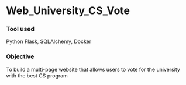 # Web_University_CS_Vote

### Tool used
Python Flask, SQLAlchemy, Docker

### Objective
To build a multi-page website that allows users to vote for the university with the best CS program
